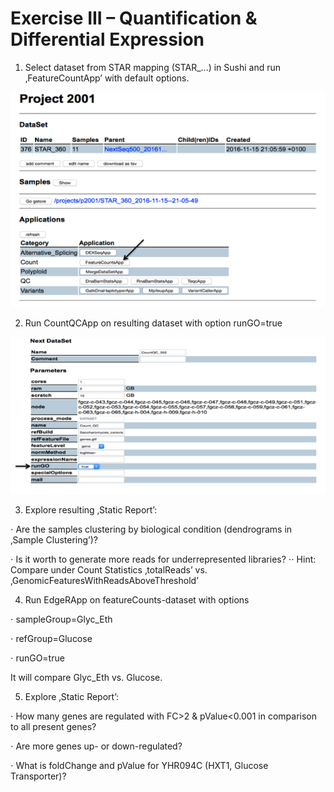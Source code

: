 # Exercise III – Quantification & Differential Expression

1. Select dataset from STAR mapping (STAR_...) in Sushi and run ‚FeatureCountApp’ with default options.

![alt text](https://github.com/opitzl/CombinedCourse/blob/master/E3_S1.png "Screenshot1")

2. Run CountQCApp on resulting dataset with option runGO=true

![alt text](https://github.com/opitzl/CombinedCourse/blob/master/E3_S2.png "Screenshot2")

3. Explore resulting ‚Static Report’:

⋅ Are the samples clustering by biological condition (dendrograms in ‚Sample Clustering’)? 

⋅ Is it worth to generate more reads for underrepresented libraries?
⋅⋅ Hint: Compare under Count Statistics ‚totalReads’ vs. ‚GenomicFeaturesWithReadsAboveThreshold’ 

4. Run EdgeRApp on featureCounts-dataset with options

⋅ sampleGroup=Glyc_Eth 

⋅ refGroup=Glucose 

⋅ runGO=true

It will compare Glyc_Eth vs. Glucose.

5. Explore ‚Static Report’:

⋅ How many genes are regulated with FC>2 & pValue<0.001 in comparison to all present genes?

⋅ Are more genes up- or down-regulated?

⋅ What is foldChange and pValue for YHR094C (HXT1, Glucose Transporter)?
